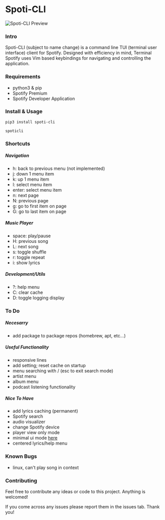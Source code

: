 # Spoti-CLI


![Spoti-CLI Preview](https://raw.githubusercontent.com/joeysnclr/terminal-spotify/master/screenshot.png)

### Intro

Spoti-CLI (subject to name change) is a command line TUI (terminal user interface)
client for Spotify. Designed with efficiency in mind, Terminal Spotify uses Vim
based keybindings for navigating and controlling the application.

### Requirements

- python3 & pip
- Spotify Premium
- Spotify Developer Application

### Install & Usage

`pip3 install spoti-cli`

`spoticli`

### Shortcuts

##### Navigation

- h: back to previous menu (not implemented)
- j: down 1 menu item
- k: up 1 menu item
- l: select menu item
- enter: select menu item
- n: next page
- N: previous page
- g: go to first item on page
- G: go to last item on page


##### Music Player

- space: play/pause
- H: previous song
- L: next song
- s: toggle shuffle
- r: toggle repeat
- i: show lyrics


##### Development/Utils

- ?: help menu
- C: clear cache
- D: toggle logging display

### To Do

##### Necesarry

- add package to package repos (homebrew, apt, etc...)

##### Useful Functionality

- responsive lines
- add setting; reset cache on startup
- menu searching with / (esc to exit search mode)
- artist menu
- album menu
- podcast listening functionality

##### Nice To Have

- add lyrics caching (permanent)
- Spotify search
- audio visualizer
- change Spotify device
- player view only mode
- minimal ui mode [here](https://i.redd.it/mnerempmqwm51.png)
- centered lyrics/help menu

### Known Bugs

- linux, can't play song in context


### Contributing

Feel free to contribute any ideas or code to this project. Anything is welcomed!

If you come across any issues please report them in the issues tab. Thank you!
